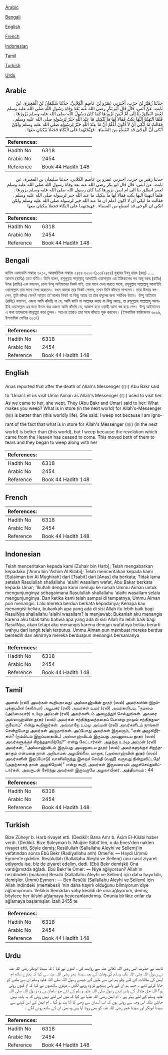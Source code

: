[Arabic](#arabic)

[Bengali](#bengali)

[English](#english)

[French](#french)

[Indonesian](#indonesian)

[Tamil](#tamil)

[Turkish](#turkish)

[Urdu](#urdu)

## Arabic


<div dir="rtl" lang="ar" style={{fontSize:'larger',backgroundColor:'#f8f9fa',padding:20}}>
حَدَّثَنَا زُهَيْرُ بْنُ حَرْبٍ، أَخْبَرَنِي عَمْرُو بْنُ عَاصِمٍ الْكِلاَبِيُّ، حَدَّثَنَا سُلَيْمَانُ بْنُ الْمُغِيرَةِ، عَنْ ثَابِتٍ، عَنْ أَنَسٍ، قَالَ قَالَ أَبُو بَكْرٍ رضى الله عنه بَعْدَ وَفَاةِ رَسُولِ اللَّهِ صلى الله عليه وسلم لِعُمَرَ انْطَلِقْ بِنَا إِلَى أُمِّ أَيْمَنَ نَزُورُهَا كَمَا كَانَ رَسُولُ اللَّهِ صلى الله عليه وسلم يَزُورُهَا ‏.‏ فَلَمَّا انْتَهَيْنَا إِلَيْهَا بَكَتْ فَقَالاَ لَهَا مَا يُبْكِيكِ مَا عِنْدَ اللَّهِ خَيْرٌ لِرَسُولِهِ صلى الله عليه وسلم ‏.‏ فَقَالَتْ مَا أَبْكِي أَنْ لاَ أَكُونَ أَعْلَمُ أَنَّ مَا عِنْدَ اللَّهِ خَيْرٌ لِرَسُولِهِ صلى الله عليه وسلم وَلَكِنْ أَبْكِي أَنَّ الْوَحْىَ قَدِ انْقَطَعَ مِنَ السَّمَاءِ ‏.‏ فَهَيَّجَتْهُمَا عَلَى الْبُكَاءِ فَجَعَلاَ يَبْكِيَانِ مَعَهَا ‏.‏
</div>
<div style={{backgroundColor:'#f8f9fa',padding:20, marginBottom: 10}}><table> <thead> <tr> <th>References:</th> <th></th> </tr> </thead> <tbody><tr><td>Hadith No</td><td>6318</td></tr><tr><td>Arabic No</td><td>2454</td></tr><tr><td>Reference</td><td>Book 44 Hadith 148</td></tr></tbody></table></div>


<div dir="rtl" lang="ar" style={{fontSize:'larger',backgroundColor:'#f8f9fa',padding:20}}>
حدثنا زهير بن حرب، اخبرني عمرو بن عاصم الكلابي، حدثنا سليمان بن المغيرة، عن ثابت، عن انس، قال قال ابو بكر رضى الله عنه بعد وفاة رسول الله صلى الله عليه وسلم لعمر انطلق بنا الى ام ايمن نزورها كما كان رسول الله صلى الله عليه وسلم يزورها . فلما انتهينا اليها بكت فقالا لها ما يبكيك ما عند الله خير لرسوله صلى الله عليه وسلم . فقالت ما ابكي ان لا اكون اعلم ان ما عند الله خير لرسوله صلى الله عليه وسلم ولكن ابكي ان الوحى قد انقطع من السماء . فهيجتهما على البكاء فجعلا يبكيان معها
</div>
<div style={{backgroundColor:'#f8f9fa',padding:20, marginBottom: 10}}><table> <thead> <tr> <th>References:</th> <th></th> </tr> </thead> <tbody><tr><td>Hadith No</td><td>6318</td></tr><tr><td>Arabic No</td><td>2454</td></tr><tr><td>Reference</td><td>Book 44 Hadith 148</td></tr></tbody></table></div>

## Bengali


<div dir="ltr" lang="bn" style={{fontSize:'larger',backgroundColor:'#f8f9fa',padding:20}}>
হাদিস একাডেমি নাম্বারঃ ৬২১২, আন্তর্জাতিক নাম্বারঃ ২৪৫৪ ৬২১২-(১০৩/২৪৫৪) যুহায়র ইবনু হারব (রহঃ) ..... আনাস (রাযিঃ) হতে বর্ণিত। তিনি বলেন, রসূলুল্লাহ সাল্লাল্লাহু আলাইহি ওয়াসাল্লাম এর ইন্তিকালের পর আবূ বকর (রাযিঃ) উমর (রাযিঃ)-কে বললেন, চলো উম্মু আইমানের নিকট যাই, তার সাথে দেখা করতে যাবো, রসূলুল্লাহ সাল্লাল্লাহু আলাইহি ওয়াসাল্লাম তার সাথে দেখা করতেন। যখন আমরা তার নিকট গেলাম, তখন তিনি কাঁদতে লাগলেন। তারা উভয়ে বললেন, তুমি কাঁদছ কেন? আল্লাহ তা'আলার নিকট যা কিছু আছে তা তার রসূলের জন্য সর্বাধিক উত্তম। উম্মু আইমান (রাযিঃ) বললেন, এজন্য আমি কাঁদছি না যে, আমি জানি না আল্লাহর কাছে যা কিছু আছে, তা রসূলুল্লাহ সাল্লাল্লাহু আলাইহি ওয়াসাল্লাম এর জন্য উত্তম বরং এজন্য আমি কাঁদছি যে, আকাশ হতে ওয়াহী আসা বন্ধ হয়ে গেল। উম্মু আইমানের এ কথা তাদেরকে কান্নাপ্লুত করে তুলল। অতএব তারাও তার সঙ্গে কাঁদতে শুরু করলেন। (ইসলামিক ফাউন্ডেশন ৬০৯৬, ইসলামিক সেন্টার ৬১৩৭)
</div>
<div style={{backgroundColor:'#f8f9fa',padding:20, marginBottom: 10}}><table> <thead> <tr> <th>References:</th> <th></th> </tr> </thead> <tbody><tr><td>Hadith No</td><td>6318</td></tr><tr><td>Arabic No</td><td>2454</td></tr><tr><td>Reference</td><td>Book 44 Hadith 148</td></tr></tbody></table></div>

## English


<div dir="ltr" lang="en" style={{fontSize:'larger',backgroundColor:'#f8f9fa',padding:20}}>
Anas reported that after the death of Allah's Messenger (ﷺ) Abu Bakr said to 'Umar:Let us visit Umm Aiman as Allah's Messenger (ﷺ) used to visit her. As we came to her, she wept. They (Abu Bakr and Umar) said to her: What makes you weep? What is in store (in the next world) for Allah's-Messenger (ﷺ) is better than (this worldly life). She said: I weep not because I am ignorant of the fact that what is in store for Allah's Messenger (ﷺ) (in the next world) is better than (this world), but I weep because the revelation which came from the Heaven has ceased to come. This moved both of them to tears and they began to weep along with her
</div>
<div style={{backgroundColor:'#f8f9fa',padding:20, marginBottom: 10}}><table> <thead> <tr> <th>References:</th> <th></th> </tr> </thead> <tbody><tr><td>Hadith No</td><td>6318</td></tr><tr><td>Arabic No</td><td>2454</td></tr><tr><td>Reference</td><td>Book 44 Hadith 148</td></tr></tbody></table></div>

## French


<div dir="ltr" lang="fr" style={{fontSize:'larger',backgroundColor:'#f8f9fa',padding:20}}>

</div>
<div style={{backgroundColor:'#f8f9fa',padding:20, marginBottom: 10}}><table> <thead> <tr> <th>References:</th> <th></th> </tr> </thead> <tbody><tr><td>Hadith No</td><td>6318</td></tr><tr><td>Arabic No</td><td>2454</td></tr><tr><td>Reference</td><td>Book 44 Hadith 148</td></tr></tbody></table></div>

## Indonesian


<div dir="ltr" lang="id" style={{fontSize:'larger',backgroundColor:'#f8f9fa',padding:20}}>
Telah menceritakan kepada kami [Zuhair bin Harb]; Telah mengabarkan kepadaku ['Amru bin 'Ashim Al Kilabi]; Telah menceritakan kepada kami [Sulaiman bin Al Mughirah] dari [Tsabit] dari [Anas] dia berkata; Tidak lama setelah Rasulullah shallallahu 'alaihi wasallam wafat, Abu Bakar berkata kepada Umar; 'Ikutlah dengan kami menuju ke rumah Ummu Aiman untuk mengunjunginya sebagaimana Rasulullah shallallahu 'alaihi wasallam selalu mengunjunginya. Dan ketika kami telah sampai di tempatnya, Ummu Aiman pun menangis. Lalu mereka berdua berkata kepadanya; Kenapa kau menangisi beliau, bukankah apa yang ada di sisi Allah itu lebih baik bagi RasulNya shallallahu 'alaihi wasallam? Ia menjawab: Bukanlah aku menangis karena aku tidak tahu bahwa apa yang ada di sisi Allah itu lebih baik bagi RasulNya, akan tetapi aku menangis karena dengan wafatnya beliau berarti wahyu dari langit telah terputus. Ummu Aiman pun membuat mereka berdua bersedih dan akhirnya mereka berduapun menangis bersamanya
</div>
<div style={{backgroundColor:'#f8f9fa',padding:20, marginBottom: 10}}><table> <thead> <tr> <th>References:</th> <th></th> </tr> </thead> <tbody><tr><td>Hadith No</td><td>6318</td></tr><tr><td>Arabic No</td><td>2454</td></tr><tr><td>Reference</td><td>Book 44 Hadith 148</td></tr></tbody></table></div>

## Tamil


<div dir="ltr" lang="ta" style={{fontSize:'larger',backgroundColor:'#f8f9fa',padding:20}}>
அனஸ் (ரலி) அவர்கள் கூறியதாவது: அல்லாஹ்வின் தூதர் (ஸல்) அவர்களின் இறப்புக்குப்பின் (கலீஃபா) அபூபக்ர் (ரலி) அவர்கள் உமர் (ரலி) அவர்களிடம், "நம்மை (அம்மையார்) உம்மு அய்மன் (ரலி) அவர்களிடம் அழைத்துச் செல்லுங்கள். அவரை அல்லாஹ்வின் தூதர் (ஸல்) அவர்கள் சந்தித்துவந்ததைப் போன்று நாமும் சந்தித்துவருவோம்" என்று கூறினார்கள். அவ்வாறே உம்மு அய்மன் (ரலி) அவர்களிடம் நாங்கள் சென்றபோது அவர்கள் அழுதார்கள். அப்போது அவர்கள் இருவரும், "ஏன் அழுகிறீர்கள்? (நம்மிடம் இருப்பதைவிட) அல்லாஹ்விடம் இருப்பது அவனுடைய தூதர் (ஸல்) அவர்களுக்குச் சிறந்ததாயிற்றே?" என்று கேட்டார்கள். அதற்கு உம்மு அய்மன் (ரலி) அவர்கள், "அல்லாஹ்விடம் இருப்பது அவனுடைய தூதர் (ஸல்) அவர்களுக்குச் சிறந்ததாகும் என்பதை நான் அறியாமல் அழவில்லை. மாறாக, (அல்லாஹ்வின் தூதர் (ஸல்) அவர்களின் இறப்போடு) வானிலிருந்து இறைச் செய்தி (வஹீ) வருவது நின்றுவிட்டதே! (அதற்காகத் தான் அழுகிறேன்)" என்று கூறி, அவர்கள் இருவரையும் அழச்செய்துவிட்டார்கள். அவருடன் சேர்ந்து அவர்கள் இருவருமே அழலாயினர். அத்தியாயம் : 44
</div>
<div style={{backgroundColor:'#f8f9fa',padding:20, marginBottom: 10}}><table> <thead> <tr> <th>References:</th> <th></th> </tr> </thead> <tbody><tr><td>Hadith No</td><td>6318</td></tr><tr><td>Arabic No</td><td>2454</td></tr><tr><td>Reference</td><td>Book 44 Hadith 148</td></tr></tbody></table></div>

## Turkish


<div dir="ltr" lang="tr" style={{fontSize:'larger',backgroundColor:'#f8f9fa',padding:20}}>
Bize Züheyr b. Harb rivayet etti. (Dediki): Bana Amr b. Âsim El-Kilâbi haber verdi. (Dediki): Bize Süleyman b. Muğire Sâbit'ten, o da Enes'den naklen rivayet etti, Şöyle demiş; Resûlullah (Sallallahu Aleyhi ve Sellem)'in vefatından sonra Ebû Bekr (Radiyallahu anh) Ömer'e: — Haydi Ümmü Eymen'e gidelim. Resûlullah (Sallallahu Aleyhi ve Sellem) onu nasıl ziyaret ediyordu ise, biz de ziyaret edelim, dedi. (Ebû Bekr demişki) Ona vardığımızda ağladı. Ebû Bekr'le Ömer: — Niye ağlıyorsun? Allah'ın nezdindeki (makamı) Resulü (Sallallahu Aleyhi ve Sellem) için daha hayırlıdır, demişler. Ümmü Eymen : — Ben Resûlü (Sallallahu Aleyhi ve Sellem) için Allah indindeki (mertebesi) 'nin daha hayırlı olduğunu bilmiyorum diye ağlamıyorum. Velâkin Semâdan vahy kesildi de ona ağlıyorum, demiş; böylece her ikisini ağlamaya heyecanlandırmış. Onunla birlikte onlar da ağlamaya başlamışlar. İzah 2455 te
</div>
<div style={{backgroundColor:'#f8f9fa',padding:20, marginBottom: 10}}><table> <thead> <tr> <th>References:</th> <th></th> </tr> </thead> <tbody><tr><td>Hadith No</td><td>6318</td></tr><tr><td>Arabic No</td><td>2454</td></tr><tr><td>Reference</td><td>Book 44 Hadith 148</td></tr></tbody></table></div>

## Urdu


<div dir="rtl" lang="ur" style={{fontSize:'larger',backgroundColor:'#f8f9fa',padding:20}}>
ثابت نے حضرت انس رضی اللہ تعالیٰ عنہ سے روایت کی ، انھوں نے کہا : کہ سیدنا ابوبکر رضی اللہ عنہ نے رسول اللہ صلی اللہ علیہ وسلم کی وفات کے بعد سیدنا عمر رضی اللہ عنہ سے کہا کہ ہمارے ساتھ ام ایمن کی ملاقات کے لئے چلو ہم اس سے ملیں گے جیسے رسول اللہ صلی اللہ علیہ وسلم ان سے ملنے کو جایا کرتے تھے ۔ جب ہم ان کے پاس پہنچے تو وہ رونے لگیں ۔ دونوں ساتھیوں نے کہا کہ تم کیوں روتی ہو؟ اللہ جل جلالہ کے پاس اپنے رسول صلی اللہ علیہ وسلم کے لئے جو سامان ہے وہ رسول اللہ صلی اللہ علیہ وسلم کے لئے بہتر ہے ۔ ام ایمن رضی اللہ عنہا نے کہا کہ میں اس لئے نہیں روتی کہ یہ بات نہیں جانتی بلکہ اس وجہ سے روتی ہوں کہ اب آسمان سے وحی کا آنا بند ہو گیا ۔ ام ایمن کے اس کہنے سے سیدنا ابوبکر اور سیدنا عمر رضی اللہ عنہ کو بھی رونا آیا پس وہ بھی ان کے ساتھ رونے لگے ۔
</div>
<div style={{backgroundColor:'#f8f9fa',padding:20, marginBottom: 10}}><table> <thead> <tr> <th>References:</th> <th></th> </tr> </thead> <tbody><tr><td>Hadith No</td><td>6318</td></tr><tr><td>Arabic No</td><td>2454</td></tr><tr><td>Reference</td><td>Book 44 Hadith 148</td></tr></tbody></table></div>